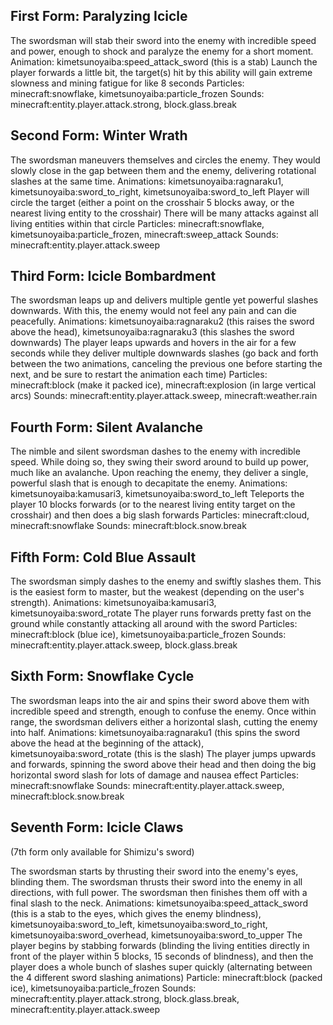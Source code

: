 ## First Form: Paralyzing Icicle

The swordsman will stab their sword into the enemy with incredible speed and power, enough to shock and paralyze the enemy for a short moment.
Animation: kimetsunoyaiba:speed_attack_sword (this is a stab)
Launch the player forwards a little bit, the target(s) hit by this ability will gain extreme slowness and mining fatigue for like 8 seconds
Particles: minecraft:snowflake, kimetsunoyaiba:particle_frozen
Sounds: minecraft:entity.player.attack.strong, block.glass.break

## Second Form: Winter Wrath

The swordsman maneuvers themselves and circles the enemy. They would slowly close in the gap between them and the enemy, delivering rotational slashes at the same time.
Animations: kimetsunoyaiba:ragnaraku1, kimetsunoyaiba:sword_to_right, kimetsunoyaiba:sword_to_left
Player will circle the target (either a point on the crosshair 5 blocks away, or the nearest living entity to the crosshair)
There will be many attacks against all living entities within that circle
Particles: minecraft:snowflake, kimetsunoyaiba:particle_frozen, minecraft:sweep_attack
Sounds: minecraft:entity.player.attack.sweep

## Third Form: Icicle Bombardment

The swordsman leaps up and delivers multiple gentle yet powerful slashes downwards. With this, the enemy would not feel any pain and can die peacefully.
Animations: kimetsunoyaiba:ragnaraku2 (this raises the sword above the head), kimetsunoyaiba:ragnaraku3 (this slashes the sword downwards)
The player leaps upwards and hovers in the air for a few seconds while they deliver multiple downwards slashes (go back and forth between the two animations, canceling the previous one before starting the next, and be sure to restart the animation each time)
Particles: minecraft:block (make it packed ice), minecraft:explosion (in large vertical arcs)
Sounds: minecraft:entity.player.attack.sweep, minecraft:weather.rain

## Fourth Form: Silent Avalanche

The nimble and silent swordsman dashes to the enemy with incredible speed. While doing so, they swing their sword around to build up power, much like an avalanche. Upon reaching the enemy, they deliver a single, powerful slash that is enough to decapitate the enemy.
Animations: kimetsunoyaiba:kamusari3, kimetsunoyaiba:sword_to_left
Teleports the player 10 blocks forwards (or to the nearest living entity target on the crosshair) and then does a big slash forwards
Particles: minecraft:cloud, minecraft:snowflake
Sounds: minecraft:block.snow.break

## Fifth Form: Cold Blue Assault

The swordsman simply dashes to the enemy and swiftly slashes them. This is the easiest form to master, but the weakest (depending on the user's strength).
Animations: kimetsunoyaiba:kamusari3, kimetsunoyaiba:sword_rotate
The player runs forwards pretty fast on the ground while constantly attacking all around with the sword
Particles: minecraft:block (blue ice), kimetsunoyaiba:particle_frozen
Sounds: minecraft:entity.player.attack.sweep, block.glass.break

## Sixth Form: Snowflake Cycle

The swordsman leaps into the air and spins their sword above them with incredible speed and strength, enough to confuse the enemy. Once within range, the swordsman delivers either a horizontal slash, cutting the enemy into half.
Animations: kimetsunoyaiba:ragnaraku1 (this spins the sword above the head at the beginning of the attack), kimetsunoyaiba:sword_rotate (this is the slash)
The player jumps upwards and forwards, spinning the sword above their head and then doing the big horizontal sword slash for lots of damage and nausea effect
Particles: minecraft:snowflake
Sounds: minecraft:entity.player.attack.sweep, minecraft:block.snow.break

## Seventh Form: Icicle Claws

(7th form only available for Shimizu's sword)

The swordsman starts by thrusting their sword into the enemy's eyes, blinding them. The swordsman thrusts their sword into the enemy in all directions, with full power. The swordsman then finishes them off with a final slash to the neck.
Animations: kimetsunoyaiba:speed_attack_sword (this is a stab to the eyes, which gives the enemy blindness), kimetsunoyaiba:sword_to_left, kimetsunoyaiba:sword_to_right, kimetsunoyaiba:sword_overhead, kimetsunoyaiba:sword_to_upper
The player begins by stabbing forwards (blinding the living entities directly in front of the player within 5 blocks, 15 seconds of blindness), and then the player does a whole bunch of slashes super quickly (alternating between the 4 different sword slashing animations)
Particle: minecraft:block (packed ice), kimetsunoyaiba:particle_frozen
Sounds: minecraft:entity.player.attack.strong, block.glass.break, minecraft:entity.player.attack.sweep
